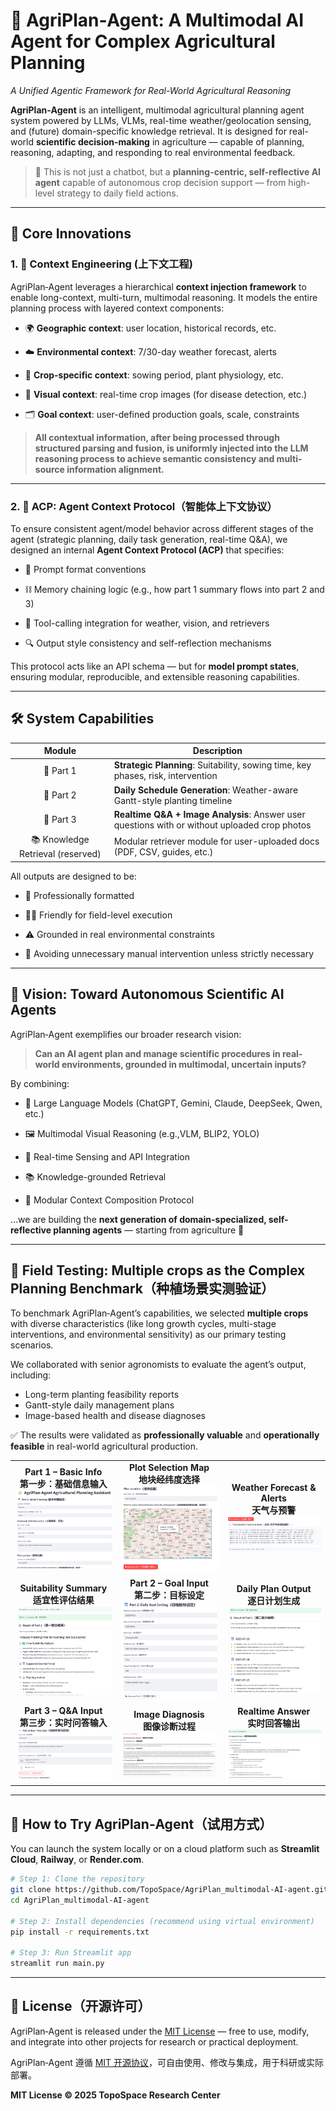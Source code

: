 # 🌿 AgriPlan‑Agent: A Multimodal AI Agent for Complex Agricultural Planning  

_A Unified Agentic Framework for Real-World Agricultural Reasoning_


**AgriPlan‑Agent** is an intelligent, multimodal agricultural planning agent system powered by LLMs, VLMs, real-time weather/geolocation sensing, and (future) domain-specific knowledge retrieval. It is designed for real-world **scientific decision-making** in agriculture — capable of planning, reasoning, adapting, and responding to real environmental feedback.


> 🌱 This is not just a chatbot, but a **planning-centric, self-reflective AI agent** capable of autonomous crop decision support — from high-level strategy to daily field actions.

---                                                             
## 🧠 Core Innovations

### 1. 🧩 Context Engineering (上下文工程)

AgriPlan‑Agent leverages a hierarchical **context injection framework** to enable long-context, multi-turn, multimodal reasoning. It models the entire planning process with layered context components:

- 🌍 **Geographic context**: user location, historical records, etc.  

- ☁️ **Environmental context**: 7/30-day weather forecast, alerts  

- 🌱 **Crop-specific context**: sowing period, plant physiology, etc. 

- 📸 **Visual context**: real-time crop images (for disease detection, etc.)  

- 🗂️ **Goal context**: user-defined production goals, scale, constraints


> **All contextual information, after being processed through structured parsing and fusion, is uniformly injected into the LLM reasoning process to achieve semantic consistency and multi-source information alignment.**

---
### 2. 🧠 ACP: Agent Context Protocol（智能体上下文协议）

To ensure consistent agent/model behavior across different stages of the agent (strategic planning, daily task generation, real-time Q&A), we designed an internal **Agent Context Protocol (ACP)** that specifies:

- 🔖 Prompt format conventions  

- ⛓️ Memory chaining logic (e.g., how part 1 summary flows into part 2 and 3)  

- 📎 Tool-calling integration for weather, vision, and retrievers  

- 🔍 Output style consistency and self-reflection mechanisms


This protocol acts like an API schema — but for **model prompt states**, ensuring modular, reproducible, and extensible reasoning capabilities.

---

## 🛠️ System Capabilities

  
| Module                            | Description                                                                                   |
|:---------------------------------:|---------------------------------------------------------------------------------------------|
| 🔧 Part 1                         | **Strategic Planning**: Suitability, sowing time, key phases, risk, intervention              |
| 📅 Part 2                         | **Daily Schedule Generation**: Weather-aware Gantt-style planting timeline                    |
| 🤖 Part 3                         | **Realtime Q&A + Image Analysis**: Answer user questions with or without uploaded crop photos |
| 📚 Knowledge Retrieval (reserved) | Modular retriever module for user-uploaded docs (PDF, CSV, guides, etc.)                      |

  All outputs are designed to be:

- 🧾 Professionally formatted  

- 👩‍🌾 Friendly for field-level execution  

- ⚠️ Grounded in real environmental constraints  

- 🚫 Avoiding unnecessary manual intervention unless strictly necessary

---

  

## 🔭 Vision: Toward Autonomous Scientific AI Agents

  

AgriPlan‑Agent exemplifies our broader research vision:  

> **Can an AI agent plan and manage scientific procedures in real-world environments, grounded in multimodal, uncertain inputs?**

  

By combining:

- 🧠 Large Language Models (ChatGPT, Gemini, Claude, DeepSeek, Qwen, etc.)  

- 🖼️ Multimodal Visual Reasoning (e.g.,VLM, BLIP2, YOLO)  

- 📡 Real-time Sensing and API Integration  

- 📚 Knowledge-grounded Retrieval  

- 🧱 Modular Context Composition Protocol

  

...we are building the **next generation of domain-specialized, self-reflective planning agents** — starting from agriculture 🌾

  

---

## 🧪 Field Testing: Multiple crops as the Complex Planning Benchmark（种植场景实测验证）

To benchmark AgriPlan‑Agent’s capabilities, we selected **multiple crops** with diverse characteristics (like long growth cycles, multi-stage interventions, and environmental sensitivity) as our primary testing scenarios.

We collaborated with senior agronomists to evaluate the agent’s output, including:

- Long-term planting feasibility reports  
- Gantt-style daily management plans  
- Image-based health and disease diagnoses  

✅ The results were validated as **professionally valuable** and **operationally feasible** in real-world agricultural production.

<!-- 9‑Grid Showcase: Tobacco Field Test UI (text on top) -->
<table>
  <tr>
    <td align="center">
      <b>Part 1 – Basic Info<br/>第一步：基础信息输入</b><br/>
      <img src="assets/Part1_Enter.png" width="220"/>
    </td>
    <td align="center">
      <b>Plot Selection Map<br/>地块经纬度选择</b><br/>
      <img src="assets/Part1_Map.png" width="220"/>
    </td>
    <td align="center">
      <b>Weather Forecast & Alerts<br/>天气与预警</b><br/>
      <img src="assets/Part1_Weather.png" width="220"/>
    </td>
  </tr>
  <tr>
    <td align="center">
      <b>Suitability Summary<br/>适宜性评估结果</b><br/>
      <img src="assets/Part1_Result.png" width="220"/>
    </td>
    <td align="center">
      <b>Part 2 – Goal Input<br/>第二步：目标设定</b><br/>
      <img src="assets/Part2_Enter.png" width="220"/>
    </td>
    <td align="center">
      <b>Daily Plan Output<br/>逐日计划生成</b><br/>
      <img src="assets/Part2_Result.png" width="220"/>
    </td>
  </tr>
  <tr>
    <td align="center">
      <b>Part 3 – Q&A Input<br/>第三步：实时问答输入</b><br/>
      <img src="assets/Part3_Enter.png" width="220"/>
    </td>
    <td align="center">
      <b>Image Diagnosis<br/>图像诊断过程</b><br/>
      <img src="assets/Part3_Visual.png" width="220"/>
    </td>
    <td align="center">
      <b>Realtime Answer<br/>实时回答输出</b><br/>
      <img src="assets/Part3_Result.png" width="220"/>
    </td>
  </tr>
</table>

---

## 🚀 How to Try AgriPlan‑Agent（试用方式）

You can launch the system locally or on a cloud platform such as **Streamlit Cloud**, **Railway**, or **Render.com**.

```bash
# Step 1: Clone the repository
git clone https://github.com/TopoSpace/AgriPlan_multimodal-AI-agent.git
cd AgriPlan_multimodal-AI-agent

# Step 2: Install dependencies (recommend using virtual environment)
pip install -r requirements.txt

# Step 3: Run Streamlit app
streamlit run main.py
```

---
## 📄 License（开源许可）

AgriPlan‑Agent is released under the [MIT License](https://opensource.org/licenses/MIT) — free to use, modify, and integrate into other projects for research or practical deployment.  

AgriPlan‑Agent 遵循 [MIT 开源协议](https://opensource.org/licenses/MIT)，可自由使用、修改与集成，用于科研或实际部署。

**MIT License © 2025 TopoSpace Research Center**

